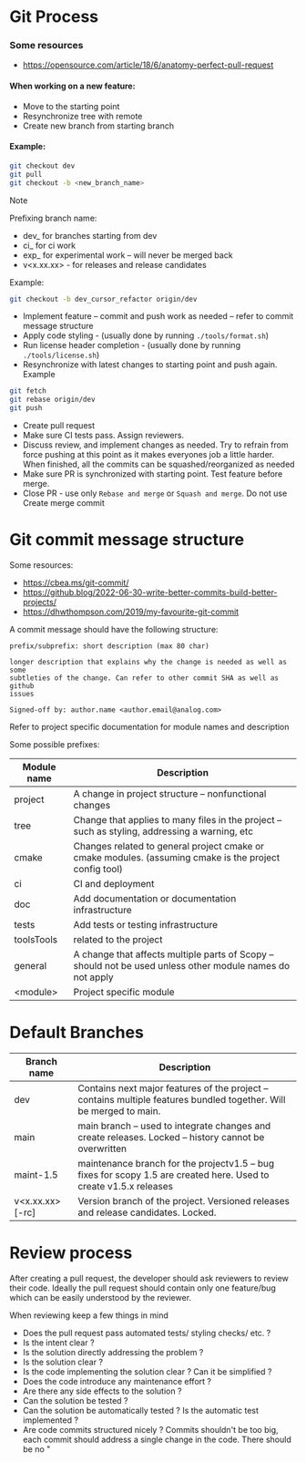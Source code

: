 # Git Process

### Some resources

- https://opensource.com/article/18/6/anatomy-perfect-pull-request

#### When working on a new feature:
- Move to the starting point
- Resynchronize tree with remote
- Create new branch from starting branch

#### Example:

```bash
git checkout dev
git pull
git checkout -b <new_branch_name>
```

> [!NOTE]
> Prefixing branch name:
> - dev_ for branches starting from dev
> - ci_ for ci work
> - exp_ for experimental work – will never be merged back
> - v<x.xx.xx> - for releases and release candidates
>
> Example:
> ```bash
> git checkout -b dev_cursor_refactor origin/dev
> ```

- Implement feature – commit and push work as needed – refer to commit message structure
- Apply code styling - (usually done by running `./tools/format.sh`)
- Run license header completion - (usually done by running `./tools/license.sh`)
- Resynchronize with latest changes to starting point and push again. Example
```bash
git fetch
git rebase origin/dev
git push
```
- Create pull request
- Make sure CI tests pass. Assign reviewers.
- Discuss review, and implement changes as needed. Try to refrain from force pushing at this point as it makes everyones job a little harder. When finished, all the commits can be squashed/reorganized as needed
- Make sure PR is synchronized with starting point. Test feature before merge.
- Close PR - use only `Rebase and merge` or `Squash and merge`. Do not use Create merge commit

# Git commit message structure

Some resources:
- https://cbea.ms/git-commit/
- https://github.blog/2022-06-30-write-better-commits-build-better-projects/
- https://dhwthompson.com/2019/my-favourite-git-commit

A commit message should have the following structure:

```text
prefix/subprefix: short description (max 80 char)

longer description that explains why the change is needed as well as some
subtleties of the change. Can refer to other commit SHA as well as github
issues

Signed-off by: author.name <author.email@analog.com>
```

Refer to project specific documentation for module names and description

Some possible prefixes:

| Module name | Description                                                                                               |
|-------------|-----------------------------------------------------------------------------------------------------------|
| project     | A change in project structure – nonfunctional changes                                                     |
| tree        | Change that applies to many files in the project – such as styling, addressing a warning, etc             |
| cmake       | Changes related to general project cmake or cmake modules. (assuming cmake is the project config tool)    |
| ci          | CI and deployment                                                                                         |
| doc         | Add documentation or documentation infrastructure                                                         |
| tests       | Add tests or testing infrastructure                                                                       |
| toolsTools  | related to the project                                                                                    |
| general     | A change that affects multiple parts of Scopy – should not be used unless other module names do not apply |
| \<module>   | Project specific module                                                                                   |


# Default Branches

| Branch name        | Description                                                                                                        |
|--------------------|--------------------------------------------------------------------------------------------------------------------|
| dev                | Contains next major features of the project – contains multiple features bundled together. Will be merged to main. |
| main               | main branch – used to integrate changes and create releases. Locked – history cannot be overwritten                |
| maint-1.5          | maintenance branch for the projectv1.5 – bug fixes for scopy 1.5 are created here. Used to create v1.5.x releases  |
| v<x.xx.xx>[-rc<x>] | Version branch of the project. Versioned releases and release candidates. Locked.                                  |

# Review process
After creating a pull request, the developer should ask reviewers to review their code. Ideally the pull request
should contain only one feature/bug which can be easily understood by the reviewer.

When reviewing keep a few things in mind

- Does the pull request pass automated tests/ styling checks/ etc. ?
- Is the intent clear ?
- Is the solution directly addressing the problem ?
- Is the solution clear ?
- Is the code implementing the solution clear ? Can it be simplified ?
- Does the code introduce any maintenance effort ?
- Are there any side effects to the solution ?
- Can the solution be tested ?
- Can the solution be automatically tested ? Is the automatic test implemented ?
- Are code commits structured nicely ? Commits shouldn't be too big, each commit should address a single change in the code. There should be no "

